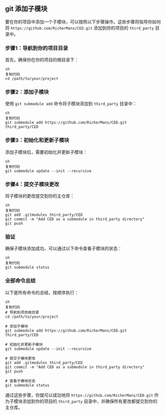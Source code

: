 ## git 添加子模块

要在你的项目中添加一个子模块，可以按照以下步骤操作。这些步骤将指导你如何将 `https://github.com/RicherMans/CED.git` 添加到你的项目的 `third_party` 目录中。

### 步骤1：导航到你的项目目录

首先，确保你在你的项目的根目录下：

```
sh
复制代码
cd /path/to/your/project
```

### 步骤2：添加子模块

使用 `git submodule add` 命令将子模块添加到 `third_party` 目录中：

```
sh
复制代码
git submodule add https://github.com/RicherMans/CED.git third_party/CED
```

### 步骤3：初始化和更新子模块

添加子模块后，需要初始化并更新子模块：

```
sh
复制代码
git submodule update --init --recursive
```

### 步骤4：提交子模块更改

将子模块的更改提交到你的主仓库：

```
sh
复制代码
git add .gitmodules third_party/CED
git commit -m "Add CED as a submodule in third_party directory"
git push
```

### 验证

确保子模块添加成功，可以通过以下命令查看子模块的状态：

```
sh
复制代码
git submodule status
```

### 全部命令总结

以下是所有命令的总结，按顺序执行：

```
sh
复制代码
# 导航到项目根目录
cd /path/to/your/project

# 添加子模块
git submodule add https://github.com/RicherMans/CED.git third_party/CED

# 初始化并更新子模块
git submodule update --init --recursive

# 提交子模块更改
git add .gitmodules third_party/CED
git commit -m "Add CED as a submodule in third_party directory"
git push

# 查看子模块状态
git submodule status
```

通过这些步骤，你就可以成功地将 `https://github.com/RicherMans/CED.git` 作为子模块添加到你的项目的 `third_party` 目录中，并确保所有更改都提交到你的主仓库。